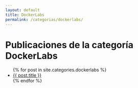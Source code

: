 ```yaml
---
layout: default
title: DockerLabs
permalink: /categorias/dockerlabs/
---
```


# Publicaciones de la categoría DockerLabs</h1>

<ul>
  {% for post in site.categories.dockerlabs %}
    <li><a href="{{ post.url }}">{{ post.title }}</a></li>
  {% endfor %}
</ul>
